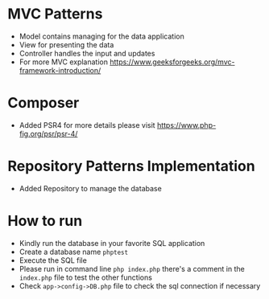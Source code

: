 # MVC Patterns

- Model contains managing for the data application
- View for presenting the data
- Controller handles the input and updates
- For more MVC explanation https://www.geeksforgeeks.org/mvc-framework-introduction/

# Composer
- Added PSR4 for more details please visit https://www.php-fig.org/psr/psr-4/

# Repository Patterns Implementation
-  Added Repository to manage the database

# How to run
- Kindly run the database in your favorite SQL application
- Create a database name `phptest`
- Execute the SQL file
- Please run in command line `php index.php` there's a comment in the `index.php` file to test the other functions
- Check `app->config->DB.php` file to check the sql connection if necessary
